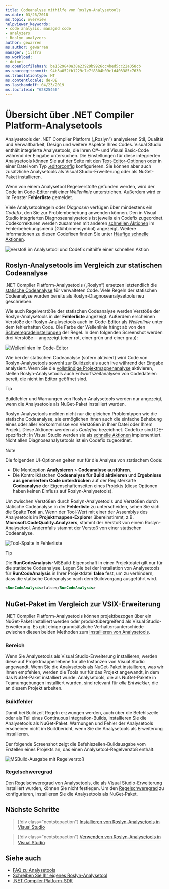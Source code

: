 ```yaml
---
title: Codeanalyse mithilfe von Roslyn-Analysetools
ms.date: 03/26/2018
ms.topic: overview
helpviewer_keywords:
- code analysis, managed code
- analyzers
- Roslyn analyzers
author: gewarren
ms.author: gewarren
manager: jillfra
ms.workload:
- dotnet
ms.openlocfilehash: ba1529840a38a23929b9926cc4bed5cc22a058cb
ms.sourcegitcommit: 94b3a052fb1229c7e7f8804b09c1d403385c7630
ms.translationtype: HT
ms.contentlocale: de-DE
ms.lasthandoff: 04/23/2019
ms.locfileid: "62825466"
---
```

# <a name="overview-of-net-compiler-platform-analyzers"></a>Übersicht über .NET Compiler Platform-Analysetools

Analysetools der .NET Compiler Platform („Roslyn“) analysieren Stil, Qualität und Verwaltbarkeit, Design und weitere Aspekte Ihres Codes. Visual Studio enthält integrierte Analysetools, die Ihren C#- und Visual Basic-Code während der Eingabe untersuchen. Die Einstellungen für diese integrierten Analysetools können Sie auf der Seite mit den [Text-Editor-Optionen](../ide/code-styles-and-quick-actions.md) oder in einer Datei vom Typ [.editorconfig](../ide/editorconfig-code-style-settings-reference.md) konfigurieren. Sie können aber auch zusätzliche Analysetools als Visual Studio-Erweiterung oder als NuGet-Paket installieren.

Wenn von einem Analysetool Regelverstöße gefunden werden, wird der Code im Code-Editor mit einer *Wellenlinie* unterstrichen. Außerdem wird er im Fenster **Fehlerliste** gemeldet.

Viele Analysetoolregeln oder *Diagnosen* verfügen über mindestens ein *Codefix*, den Sie zur Problembehebung anwenden können. Den in Visual Studio integrierten Diagnoseanalysetools ist jeweils ein Codefix zugeordnet. Codekorrekturen werden zusammen mit anderen [schnellen Aktionen](../ide/quick-actions.md) im Fehlerbehebungsmenü (Glühbirnensymbol) angezeigt. Weitere Informationen zu diesen Codefixen finden Sie unter [Häufige schnelle Aktionen](../ide/common-quick-actions.md).

![Verstoß im Analysetool und Codefix mithilfe einer schnellen Aktion](../code-quality/media/built-in-analyzer-code-fix.png)

## <a name="roslyn-analyzers-vs-static-code-analysis"></a>Roslyn-Analysetools im Vergleich zur statischen Codeanalyse

.NET Compiler Platform-Analysetools („Roslyn“) ersetzen letztendlich die [statische Codeanalyse](../code-quality/code-analysis-for-managed-code-overview.md) für verwalteten Code. Viele Regeln der statischen Codeanalyse wurden bereits als Roslyn-Diagnoseanalysetools neu geschrieben.

Wie auch Regelverstöße der statischen Codeanalyse werden Verstöße der Roslyn-Analysetools in der **Fehlerliste** angezeigt. Außerdem erscheinen Verstöße der Roslyn-Analysetools auch im Code-Editor als *Wellenlinie* unter dem fehlerhaften Code. Die Farbe der Wellenlinie hängt ab von den [Schweregradeinstellungen](../code-quality/use-roslyn-analyzers.md#rule-severity) der Regel. In dem folgenden Screenshot werden drei Verstöße&mdash; angezeigt (einer rot, einer grün und einer grau):

![Wellenlinien im Code-Editor](media/diagnostics-severity-colors.png)

Wie bei der statischen Codeanalyse (sofern aktiviert) wird Code von Roslyn-Analysetools sowohl zur Buildzeit als auch live während der Eingabe analysiert. Wenn Sie die [vollständige Projektmappenanalyse](../code-quality/how-to-enable-and-disable-full-solution-analysis-for-managed-code.md#to-toggle-full-solution-analysis) aktivieren, stellen Roslyn-Analysetools auch Entwurfszeitanalysen von Codedateien bereit, die nicht im Editor geöffnet sind.

> [!TIP]
> Buildfehler und Warnungen von Roslyn-Analysetools werden nur angezeigt, wenn die Analysetools als NuGet-Paket installiert wurden.

Roslyn-Analysetools melden nicht nur die gleichen Problemtypen wie die statische Codeanalyse, sie ermöglichen Ihnen auch die einfache Behebung eines oder aller Vorkommnisse von Verstößen in Ihrer Datei oder Ihrem Projekt. Diese Aktionen werden als *Codefixe* bezeichnet. Codefixe sind IDE-spezifisch; In Visual Studio werden sie als [schnelle Aktionen](../ide/quick-actions.md) implementiert. Nicht allen Diagnoseanalysetools ist ein Codefix zugeordnet.

> [!NOTE]
> Die folgenden UI-Optionen gelten nur für die Analyse von statischem Code:
>
> - Die Menüoption **Analysieren** > **Codeanalyse ausführen**.
> - Die Kontrollkästchen **Codeanalyse für Build aktivieren** und **Ergebnisse aus generiertem Code unterdrücken** auf der Registerkarte **Codeanalyse** der Eigenschaftenseiten eines Projekts (diese Optionen haben keinen Einfluss auf Roslyn-Analysetools).

Um zwischen Verstößen durch Roslyn-Analysetools und Verstößen durch statische Codeanalyse in der **Fehlerliste** zu unterscheiden, sehen Sie sich die Spalte **Tool** an. Wenn der Tool-Wert mit einer der Assemblys des Analysetools im **Projektmappen-Explorer** übereinstimmt, z.B. **Microsoft.CodeQuality.Analyzers**, stammt der Verstoß von einem Roslyn-Analysetool. Andernfalls stammt der Verstoß von einer statischen Codeanalyse.

![Tool-Spalte in Fehlerliste](media/code-analysis-tool-in-error-list.png)

> [!TIP]
> Die **RunCodeAnalysis**-MSBuild-Eigenschaft in einer Projektdatei gilt nur für die statische Codeanalyse. Legen Sie bei der Installation von Analysetools für **RunCodeAnalysis** in Ihrer Projektdatei **false** fest, um zu verhindern, dass die statische Codeanalyse nach dem Buildvorgang ausgeführt wird.
>
> ```xml
> <RunCodeAnalysis>false</RunCodeAnalysis>
> ```

## <a name="nuget-package-versus-vsix-extension"></a>NuGet-Paket im Vergleich zur VSIX-Erweiterung

.NET Compiler Platform-Analysetools können projektbezogen über ein NuGet-Paket installiert werden oder produktübergreifend als Visual Studio-Erweiterung. Es gibt einige grundsätzliche Verhaltensunterschiede zwischen diesen beiden Methoden zum [Installieren von Analysetools](../code-quality/install-roslyn-analyzers.md).

### <a name="scope"></a>Bereich

Wenn Sie Analysetools als Visual Studio-Erweiterung installieren, werden diese auf Projektmappenebene für alle Instanzen von Visual Studio angewandt. Wenn Sie die Analysetools als NuGet-Paket installieren, was wir Ihnen empfehlen, werden die Tools nur für das Projekt angewandt, in dem das NuGet-Paket installiert wurde. Analysetools, die als NuGet-Pakete in Teamumgebungen installiert wurden, sind relevant für *alle Entwickler*, die an diesem Projekt arbeiten.

### <a name="build-errors"></a>Buildfehler

Damit bei Buildzeit Regeln erzwungen werden, auch über die Befehlszeile oder als Teil eines Continuous Integration-Builds, installieren Sie die Analysetools als NuGet-Paket. Warnungen und Fehler der Analysetools erscheinen nicht im Buildbericht, wenn Sie die Analysetools als Erweiterung installieren.

Der folgende Screenshot zeigt die Befehlszeilen-Buildausgabe vom Erstellen eines Projekts an, das einen Analysetool-Regelverstoß enthält:

![MSBuild-Ausgabe mit Regelverstoß](media/command-line-build-analyzers.png)

### <a name="rule-severity"></a>Regelschweregrad

Den Regelschweregrad von Analysetools, die als Visual Studio-Erweiterung installiert wurden, können Sie nicht festlegen. Um den [Regelschweregrad](../code-quality/use-roslyn-analyzers.md#rule-severity) zu konfigurieren, installieren Sie die Analysetools als NuGet-Paket.

## <a name="next-steps"></a>Nächste Schritte

> [!div class="nextstepaction"]
> [Installieren von Roslyn-Analysetools in Visual Studio](../code-quality/install-roslyn-analyzers.md)

> [!div class="nextstepaction"]
> [Verwenden von Roslyn-Analysetools in Visual Studio](../code-quality/use-roslyn-analyzers.md)

## <a name="see-also"></a>Siehe auch

- [FAQ zu Analysetools](analyzers-faq.md)
- [Schreiben Sie Ihr eigenes Roslyn-Analysetool](../extensibility/getting-started-with-roslyn-analyzers.md)
- [.NET Compiler Platform-SDK](/dotnet/csharp/roslyn-sdk/)